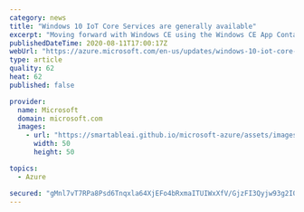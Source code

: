 ```yaml
---
category: news
title: "Windows 10 IoT Core Services are generally available"
excerpt: "Moving forward with Windows CE using the Windows CE App Container on Windows 10 IoT Core"
publishedDateTime: 2020-08-11T17:00:17Z
webUrl: "https://azure.microsoft.com/en-us/updates/windows-10-iot-core-services-are-generally-available/"
type: article
quality: 62
heat: 62
published: false

provider:
  name: Microsoft
  domain: microsoft.com
  images:
    - url: "https://smartableai.github.io/microsoft-azure/assets/images/organizations/microsoft.com-50x50.jpg"
      width: 50
      height: 50

topics:
  - Azure

secured: "gMnl7vT7RPa8Psd6Tnqxla64XjEFo4bRxmaITUIWxXfV/GjzFI3Qyjw93g2I0SkYqlQrXlkb8FGAW/JDetLNhxYro5Yw9A/yElVo23e6Y2VVQycPBiYTXa6s6ehxR+ZnxzzlDJRlkSd51MSlUS02NUspNrg4RfGf59OV0zEf9YR4X2nfycvJUSCIL/pC76YgQGHe5JCLuvBvfvYkYmpW8HQu3wvlYM4AkLwFBgf47FU8d6H2fRyyRPN4qxDpiYd2xQQTccvUDNluBtlsAyHuBxm93eh+URjMzfZks3NiLNJRPQtf9g+GAb6zXgFmXyN3K2p4o6UwmHUAxI/DZ3cHuA==;QFk0wJqHvysasG+zucFhWw=="
---
```


